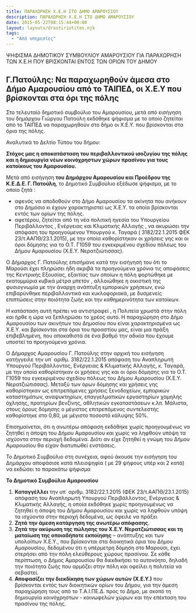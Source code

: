 ```yaml
---
title: ΠΑΡΑΧΩΡΗΣΗ Χ.Ε.Η ΣΤΟ ΔΗΜΟ ΑΜΑΡΟΥΣΙΟΥ
description: ΠΑΡΑΧΩΡΗΣΗ Χ.Ε.Η ΣΤΟ ΔΗΜΟ ΑΜΑΡΟΥΣΙΟΥ
date: 2015-05-22T08:15:44+00:00
layout: layouts/drastiriotites.njk
tags:
  - "Από υπηρεσίες"
---
```


ΨΗΦΙΣΜΑ ΔΗΜΟΤΙΚΟΥ ΣΥΜΒΟΥΛΙΟΥ ΑΜΑΡΟΥΣΙΟΥ ΓΙΑ ΠΑΡΑΧΩΡΗΣΗ ΤΩΝ Χ.Ε.Η ΠΟΥ ΒΡΙΣΚΟΝΤΑΙ ΕΝΤΟΣ ΤΩΝ ΟΡΙΩΝ ΤΟΥ ΔΗΜΟΥ

<!-- excerpt -->

## Γ.Πατούλης: Να παραχωρηθούν άμεσα στο Δήμο Αμαρουσίου από το ΤΑΙΠΕΔ, οι Χ.Ε.Υ που βρίσκονται στα όρι της πόλης

Στο τελευταίο δημοτικό συμβούλιο του Αμαρουσίου, μετά από εισήγηση του δημάρχου Γιώργου Πατούλη εκδόθηκε ψήφισμα με το οποίο ζητείται από το ΤΑΙΠΕΔ να παραχωρηθούν στο δήμο οι Χ.Ε.Υ. που βρίσκονται στα όρια της πόλης.

Αναλυτικά το Δελτίο Τύπου του δήμου:

**Στόχος μας η αποκατάσταση του περιβαλλοντικού ισοζυγίου της πόλης και η δημιουργία νέων κοινόχρηστων χώρων πρασίνου για τους κατοίκους του Αμαρουσίου.**

Μετά από εισήγηση **του Δημάρχου Αμαρουσίου και Προέδρου της Κ.Ε.Δ.Ε. Γ. Πατούλη**, το Δημοτικό Συμβούλιο εξέδωσε ψήφισμα, με το οποίο ζητά :

- αφενός να αποδοθούν στο Δήμο Αμαρουσίου τα ακίνητα που ανήκουν στο Δημόσιο κι έχουν χαρακτηριστεί ως Χ.Ε.Υ. τα οποία βρίσκονται εντός των ορίων της πόλης.
- αφετέρου, ζητείται από τη νέα πολιτική ηγεσία του Υπουργείου Περιβάλλοντος , Ενέργειας και Κλιματικής Αλλαγής , να ακυρώσει την απόφαση του προηγούμενου Υπουργού κ. Ταγαρά ( 3182/22.1.2015 ΦΕΚ 23/τ.ΑΑΠΘ/23.1.2015), με την οποία καθορίστηκαν οι χρήσεις γης και οι όροι δόμησης για το Ο.Τ. Γ1059 του εγκεκριμένου σχεδίου πόλεως του Δήμου Αμαρουσίου (Χ.Ε.Υ. Νερατζιώτισσας).

Ο Δήμαρχος Γ. Πατούλης επισήμανε κατά την εισήγησή του ότι το Μαρούσι έχει πληρώσει ήδη ακριβά τα προηγούμενα χρόνια τις αποφάσεις της Κεντρικής Εξουσίας, εξαιτίας των οποίων η πόλη φορτώθηκε με εκατομμύρια κυβικά μέτρα μπετόν , αλλοιώθηκε η οικιστική της φυσιογνωμία με την άναρχη ανάπτυξη εμπορικών χρήσεων, ενώ επιβαρύνθηκε περιβαλλοντικά και κυκλοφοριακά, με δυσμενείς επιπτώσεις στην ποιότητα ζωής και την καθημερινότητα των κατοίκων.

Η κατάσταση αυτή πρέπει να αντιστραφεί , η Πολιτεία χρωστά στην πόλη και ήρθε η ώρα να ξεπληρώσει το χρέος αυτό. Η παραχώρηση στο Δήμο Αμαρουσίου των ακινήτων του Δημοσίου που είναι χαρακτηρισμένα ως Χ.Ε.Υ. και βρίσκονται στα όρια του προαστίου μας, είναι μια πράξη επιβεβλημένη, που αποκαθιστά σε ένα βαθμό την αδικία που έχουμε υποστεί τα προηγούμενα χρόνια.

Ο Δήμαρχος Αμαρουσίου Γ. Πατούλης στην αρχική του εισήγηση κατήγγειλε την υπ΄ αριθμ. 3182/22.1.2015 απόφαση του Αναπληρωτή Υπουργού Περιβάλλοντος, Ενέργειας &amp; Κλιματικής Αλλαγής, κ. Ταγαρά, με την οποία καθορίστηκαν οι χρήσεις γης και οι όροι δόμησης για το Ο.Τ. Γ1059 του εγκεκριμένου σχεδίου πόλεως του Δήμου Αμαρουσίου (Χ.Ε.Υ. Νερατζιώτισσας). Μεταξύ των όρων δόμησης και χρήσεις γης καθορίστηκαν ως επιτρεπόμενες χρήσεις ξενοδοχείων, εμπορικών καταστημάτων, αναψυκτηρίων, επαγγελματικών εργαστηρίων χαμηλής όχλησης, πρατηρίων βενζίνης, αθλητικών εγκαταστάσεων κ.λπ. Μάλιστα, στους όρους δόμησης ο μέγιστος επιτρεπόμενος συντελεστής καθορίστηκε στο 0,80, με μέγιστο ποσοστό κάλυψης 50%.

Επισημαίνεται, ότι η ανωτέρω απόφαση εκδόθηκε χωρίς προηγουμένως να ζητηθεί η άποψη του Δήμου Αμαρουσίου και χωρίς να ληφθούν υπόψη τα ισχύοντα στην περιοχή δεδομένα. Διότι αν είχε ζητηθεί η γνώμη του Δήμου Αμαρουσίου θα είχαν διατυπωθεί ενστάσεις.

Το Δημοτικό Συμβούλιο στη συνέχεια, αφού άκουσε την εισήγηση του Δημάρχου αποφάσισε κατά πλειοψηφία ( με 29 ψήφους υπέρ και 2 κατά) να εκδώσει το παρακάτω ψήφισμα

**Το Δημοτικό Συμβούλιο Αμαρουσίου**

1. **Καταγγέλλει** την υπ΄ αριθμ. 3182/22.1.2015 (ΦΕΚ 23/τ.ΑΑΠΘ/23.1.2015) απόφαση του Αναπληρωτή Υπουργού Περιβάλλοντος, Ενέργειας &amp; Κλιματικής Αλλαγής, η οποία εκδόθηκε χωρίς προηγουμένως να ζητηθεί η άποψη του Δήμου Αμαρουσίου και χωρίς να ληφθούν υπόψη τα ισχύοντα στην περιοχή δεδομένα, ως όφειλε να πράξει
2. **Ζητά την άμεση κατάργηση της ανωτέρω απόφασης**.
3. **Ζητά την ακύρωση της πώλησης του Χ.Ε.Υ. Νερατζιώτισσας και τη ματαίωση της οποιαδήποτε εκποίησης** – ανάπτυξης και των υπολοίπων Χ.Ε.Υ., που βρίσκονται στα διοικητικά όρια του Δήμου Αμαρουσίου, δεδομένου ότι η υπέρμετρη δόμηση στο Μαρούσι, έχει στερήσει από την πόλη ελεύθερους χώρους πρασίνου. Σε κάθε περίπτωση, ο Δήμος Αμαρουσίου θα διεκδικήσει το αυτονόητο, δηλαδή την ποιότητα ζωής που αρμόζει στην πόλη και οφείλει η πολιτεία να σεβαστεί.
4. **Αποφασίζει την διεκδίκηση των χώρων αυτών (Χ.Ε.Υ.)** που βρίσκονται εντός των διοικητικών ορίων του Δήμου, για την άμεση παραχώρηση τους από το Τ.Α.Ι.ΠΕ.Δ. προς το Δήμο, με σκοπό τη δημιουργία κοινόχρηστων - κοινωφελών χώρων και την επέκταση του πρασίνου της πόλης.
